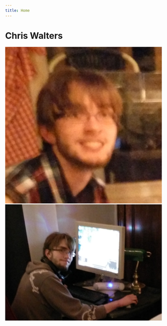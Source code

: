 ```yaml
---
title: Home
---
```


# Chris Walters

![Chris](/user/data/chris1.jpg)
![Chris](/user/data/chris2.jpg)
